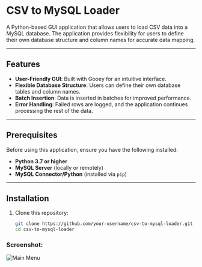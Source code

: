 # CSV to MySQL Loader


A Python-based GUI application that allows users to load CSV data into a MySQL database. The application provides flexibility for users to define their own database structure and column names for accurate data mapping.

---

## Features
- **User-Friendly GUI**: Built with Gooey for an intuitive interface.
- **Flexible Database Structure**: Users can define their own database tables and column names.
- **Batch Insertion**: Data is inserted in batches for improved performance.
- **Error Handling**: Failed rows are logged, and the application continues processing the rest of the data.

---

## Prerequisites
Before using this application, ensure you have the following installed:
- **Python 3.7 or higher**
- **MySQL Server** (locally or remotely)
- **MySQL Connector/Python** (installed via `pip`)

---

## Installation
1. Clone this repository:
   ```bash
   git clone https://github.com/your-username/csv-to-mysql-loader.git
   cd csv-to-mysql-loader
   

### Screenshot:
![Main Menu](assets/screenshot.jpg)